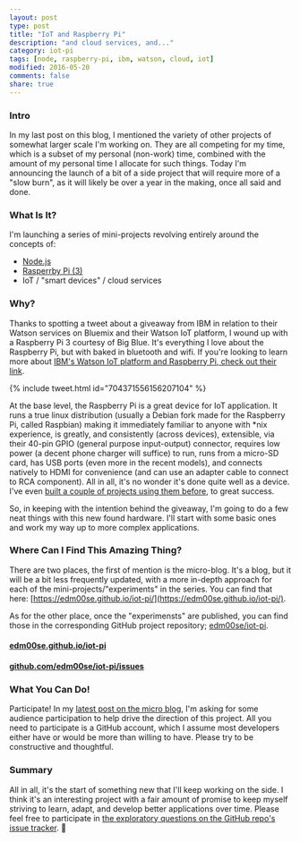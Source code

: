 ```yaml
---
layout: post
type: post
title: "IoT and Raspberry Pi"
description: "and cloud services, and..."
category: iot-pi
tags: [node, raspberry-pi, ibm, watson, cloud, iot]
modified: 2016-05-20
comments: false
share: true
---
```


### Intro

In my last post on this blog, I mentioned the variety of other projects of somewhat larger scale I'm working on. They are all competing for my time, which is a subset of my personal (non-work) time, combined with the amount of my personal time I allocate for such things. Today I'm announcing the launch of a bit of a side project that will require more of a "slow burn", as it will likely be over a year in the making, once all said and done.

### What Is It?

I'm launching a series of mini-projects revolving entirely around the concepts of:

* [Node.js](https://nodejs.org/)
* [Rasperrby Pi (3)](https://www.raspberrypi.org/)
* IoT / "smart devices" / cloud services

### Why?

Thanks to spotting a tweet about a giveaway from IBM in relation to their Watson services on Bluemix and their Watson IoT platform, I wound up with a Raspberry Pi 3 courtesy of Big Blue. It's everything I love about the Raspberry Pi, but with baked in bluetooth and wifi. If you're looking to learn more about [IBM's Watson IoT platform and Raspberry Pi, check out their link](http://www.ibm.com/internet-of-things/ecosystem/devices/raspberry-pi/).

{% include tweet.html id="704371556156207104" %}

At the base level, the Raspberry Pi is a great device for IoT application. It runs a true linux distribution (usually a Debian fork made for the Raspberry Pi, called Raspbian) making it immediately familiar to anyone with *nix experience, is greatly, and consistently (across devices), extensible, via their 40-pin GPIO (general purpose input-output) connector, requires low power (a decent phone charger will suffice) to run, runs from a micro-SD card, has USB ports (even more in the recent models), and connects natively to HDMI for convenience (and can use an adapter cable to connect to RCA component). All in all, it's no wonder it's done quite well as a device. I've even [built a couple of projects using them before](https://github.com/samuelclay/Raspberry-Pi-Photo-Frame/pull/6), to great success.

So, in keeping with the intention behind the giveaway, I'm going to do a few neat things with this new found hardware. I'll start with some basic ones and work my way up to more complex applications.

### Where Can I Find This Amazing Thing?

There are two places, the first of mention is the micro-blog. It's a blog, but it will be a bit less frequently updated, with a more in-depth approach for each of the mini-projects/"experiments" in the series. You can find that here: [https://edm00se.github.io/iot-pi/](https://edm00se.github.io/iot-pi/).

As for the other place, once the "experimensts" are published, you can find those in the corresponding GitHub project repository; [edm00se/iot-pi](https://github.com/edm00se/iot-pi).

#### [edm00se.github.io/iot-pi](https://edm00se.github.io/iot-pi)

#### [github.com/edm00se/iot-pi/issues](https://github.com/edm00se/iot-pi/issues?q=is%3Aissue+label%3Aquestion)

### What You Can Do!

Participate! In my [latest post on the micro blog](https://edm00se.github.io/iot-pi/2016/05/thoughts-on-what-to-build/), I'm asking for some audience participation to help drive the direction of this project. All you need to participate is a GitHub account, which I assume most developers either have or would be more than willing to have. Please try to be constructive and thoughtful.

### Summary

All in all, it's the start of something new that I'll keep working on the side. I think it's an interesting project with a fair amount of promise to keep myself striving to learn, adapt, and develop better applications over time. Please feel free to participate in [the exploratory questions on the GitHub repo's issue tracker](https://github.com/edm00se/iot-pi/issues?utf8=%E2%9C%93&q=is%3Aissue+label%3Aquestion+). :beers:
